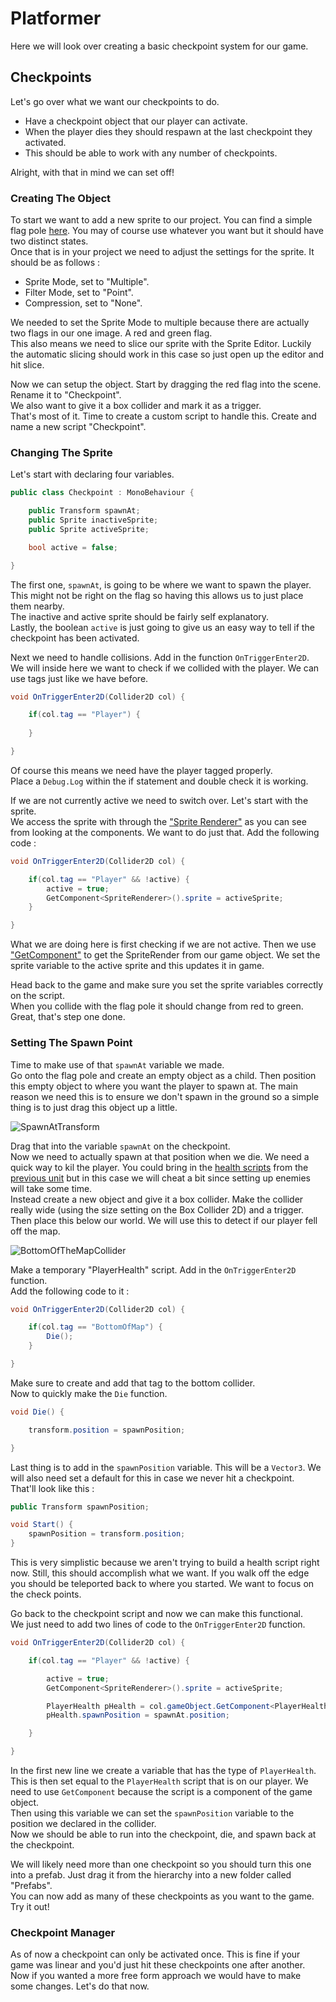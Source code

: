 # Platformer

Here we will look over creating a basic checkpoint system for our game.

## Checkpoints

Let's go over what we want our checkpoints to do.

* Have a checkpoint object that our player can activate.
* When the player dies they should respawn at the last checkpoint they activated.
* This should be able to work with any number of checkpoints.

Alright, with that in mind we can set off!

### Creating The Object

To start we want to add a new sprite to our project. You can find a simple flag pole [here](Assets/FlagPole.png). You may of course use whatever you want but it should have two distinct states.\
Once that is in your project we need to adjust the settings for the sprite. It should be as follows :

* Sprite Mode, set to "Multiple".
* Filter Mode, set to "Point".
* Compression, set to "None".

We needed to set the Sprite Mode to multiple because there are actually two flags in our one image. A red and green flag.\
This also means we need to slice our sprite with the Sprite Editor. Luckily the automatic slicing should work in this case so just open up the editor and hit slice.

Now we can setup the object. Start by dragging the red flag into the scene. Rename it to "Checkpoint".\
We also want to give it a box collider and mark it as a trigger.\
That's most of it. Time to create a custom script to handle this. Create and name a new script "Checkpoint".

### Changing The Sprite

Let's start with declaring four variables.

```csharp
public class Checkpoint : MonoBehaviour {

	public Transform spawnAt;
	public Sprite inactiveSprite;
	public Sprite activeSprite;

	bool active = false;

}
```

The first one, `spawnAt`, is going to be where we want to spawn the player. This might not be right on the flag so having this allows us to just place them nearby.\
The inactive and active sprite should be fairly self explanatory.\
Lastly, the boolean `active` is just going to give us an easy way to tell if the checkpoint has been activated.

Next we need to handle collisions. Add in the function `OnTriggerEnter2D`.\
We will inside here we want to check if we collided with the player. We can use tags just like we have before.

```csharp
void OnTriggerEnter2D(Collider2D col) {

	if(col.tag == "Player") {
		
	}

}
```

Of course this means we need have the player tagged properly.\
Place a `Debug.Log` within the if statement and double check it is working.

If we are not currently active we need to switch over. Let's start with the sprite.\
We access the sprite with through the ["Sprite Renderer"](https://docs.unity3d.com/ScriptReference/SpriteRenderer.html) as you can see from looking at the components. We want to do just that. Add the following code :

```csharp
void OnTriggerEnter2D(Collider2D col) {

	if(col.tag == "Player" && !active) {
		active = true;
		GetComponent<SpriteRenderer>().sprite = activeSprite;
	}

}
```

What we are doing here is first checking if we are not active. Then we use ["GetComponent"](https://docs.unity3d.com/ScriptReference/Component.GetComponent.html) to get the SpriteRender from our game object. We set the sprite variable to the active sprite and this updates it in game.

Head back to the game and make sure you set the sprite variables correctly on the script.\
When you collide with the flag pole it should change from red to green. Great, that's step one done.

### Setting The Spawn Point

Time to make use of that `spawnAt` variable we made.\
Go onto the flag pole and create an empty object as a child. Then position this empty object to where you want the player to spawn at. The main reason we need this is to ensure we don't spawn in the ground so a simple thing is to just drag this object up a little.

![SpawnAtTransform](Images/SpawnAtTransform.JPG)

Drag that into the variable `spawnAt` on the checkpoint.\
Now we need to actually spawn at that position when we die. We need a quick way to kil the player. You could bring in the [health scripts](../3%20Top%20Down%20Arcade/PlayerHealth.cs) from the [previous unit](../3%20Top%20Down%20Arcade/) but in this case we will cheat a bit since setting up enemies will take some time.\
Instead create a new object and give it a box collider. Make the collider really wide (using the size setting on the Box Collider 2D) and a trigger. Then place this below our world. We will use this to detect if our player fell off the map.

![BottomOfTheMapCollider](Images/BottomOfTheMapCollider.JPG)

Make a temporary "PlayerHealth" script. Add in the `OnTriggerEnter2D` function.\
Add the following code to it :

```csharp
void OnTriggerEnter2D(Collider2D col) {

	if(col.tag == "BottomOfMap") {	
		Die();
	}

}
```

Make sure to create and add that tag to the bottom collider.\
Now to quickly make the `Die` function.

```csharp
void Die() {

	transform.position = spawnPosition;

}
```

Last thing is to add in the `spawnPosition` variable. This will be a `Vector3`. We will also need set a default for this in case we never hit a checkpoint.\
That'll look like this :

```csharp
public Transform spawnPosition;

void Start() {
	spawnPosition = transform.position;
}
```

This is very simplistic because we aren't trying to build a health script right now. Still, this should accomplish what we want. If you walk off the edge you should be teleported back to where you started. We want to focus on the check points.

Go back to the checkpoint script and now we can make this functional.\
We just need to add two lines of code to the `OnTriggerEnter2D` function.

```csharp
void OnTriggerEnter2D(Collider2D col) {

	if(col.tag == "Player" && !active) {

		active = true;
		GetComponent<SpriteRenderer>().sprite = activeSprite;

		PlayerHealth pHealth = col.gameObject.GetComponent<PlayerHealth>();
		pHealth.spawnPosition = spawnAt.position;

	}

}
```

In the first new line we create a variable that has the type of `PlayerHealth`. This is then set equal to the `PlayerHealth` script that is on our player. We need to use `GetComponent` because the script is a component of the game object.\
Then using this variable we can set the `spawnPosition` variable to the position we declared in the collider.\
Now we should be able to run into the checkpoint, die, and spawn back at the checkpoint.

We will likely need more than one checkpoint so you should turn this one into a prefab. Just drag it from the hierarchy into a new folder called "Prefabs".\
You can now add as many of these checkpoints as you want to the game. Try it out!

### Checkpoint Manager

As of now a checkpoint can only be activated once. This is fine if your game was linear and you'd just hit these checkpoints one after another.\
Now if you wanted a more free form approach we would have to make some changes. Let's do that now.